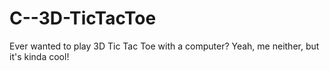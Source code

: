 # C--3D-TicTacToe
Ever wanted to play 3D Tic Tac Toe with a computer? Yeah, me neither, but it's kinda cool!
